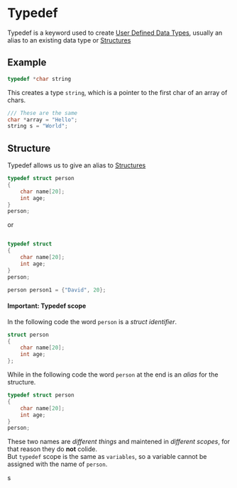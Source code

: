 # Typedef
Typedef is a keyword used to create [User Defined Data Types](./CS50x_User-Defined-Data-Types.md), usually an alias to an existing data type or [Structures](../Week-3-Algorithms/CS50x_Structures.md)

## Example
```c
typedef *char string
```

This creates a type `string`, which is a pointer to the first char of an array of chars.

```c
/// These are the same
char *array = "Hello";
string s = "World";
```

## Structure
Typedef allows us to give an alias to [Structures](../Week-3-Algorithms/CS50x_Structures.md)

```c
typedef struct person
{
    char name[20];
    int age;
} 
person;
```
 or
```c

typedef struct
{
    char name[20];
    int age;
}
person;
```

```c
person person1 = {"David", 20};
```

#### Important: Typedef scope
In the following code the word `person` is a *struct identifier*.
```c
struct person
{
    char name[20];
    int age;
};
```

While in the following code the word `person` at the end is an *alias* for the structure.
```c
typedef struct person
{
    char name[20];
    int age;
} 
person;
```
These two names are *different things* and maintened in *different scopes*, for that reason they do **not** colide.  
But `typedef` scope is the same as `variables`, so a variable cannot be assigned with the name of `person`.

s
